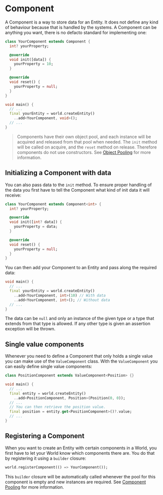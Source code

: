 # Component

A Component is a way to store data for an Entity. It does not define any kind of behaviour because that is handled by the systems. A Component can be anything you want, there is no defacto standard for implementing one:

```dart
class YourComponent extends Component {
  int? yourProperty;

  @override
  void init([data]) {
    yourProperty = 10;
  }

  @override
  void reset() {
    yourProperty = null;
  }
}

void main() {
  // ...
  final yourEntity = world.createEntity()
    ..add<YourComponent, void>();
  // ...
}
```

> Components have their own object pool, and each instance will be acquired and released from that pool when needed. The `init` method will be called on acquire, and the `reset` method on release. Therefore components do not use constructors. See [Object Pooling](./object_pooling.md) for more information.

## Initializing a Component with data

You can also pass data to the `init` method. To ensure proper handling of the data you first have to tell the Component what kind of init data it will receive:

```dart
class YourComponent extends Component<int> {
  int? yourProperty;

  @override
  void init([int? data]) {
    yourProperty = data;
  }

  @override
  void reset() {
    yourProperty = null;
  }
}
```

You can then add your Component to an Entity and pass along the required data:

```dart
void main() {
  // ...
  final yourEntity = world.createEntity()
    ..add<YourComponent, int>(10) // With data
    ..add<YourComponent, int>(); // Without data
  // ...
}
```

The data can be `null` and only an instance of the given type or a type that extends from that type is allowed. If any other type is given an assertion exception will be thrown.

## Single value components

Whenever you need to define a Component that only holds a single value you can make use of the `ValueComponent` class. With the `ValueComponent` you can easily define single value components:

```dart
class PositionComponent extends ValueComponent<Position> {}

void main() {
  // ...
  final entity = world.createEntity()
    ..add<PositionComponent, Position>(Position(0, 0));
  // ...
  // You can then retrieve the position value.
  final position = entity.get<PositionComponent>()?.value;
  // ...
}
```

## Registering a Component

When you want to create an Entity with certain components in a World, you first have to let your World know which components there are. You do that by registering it using a `builder` closure:

```dart
world.registerComponent(() => YourComponent());
```

This `builder` closure will be automatically called whenever the pool for this component is empty and new instances are required. See [Component Pooling](./object_pooling.md#component-pooling) for more information.

